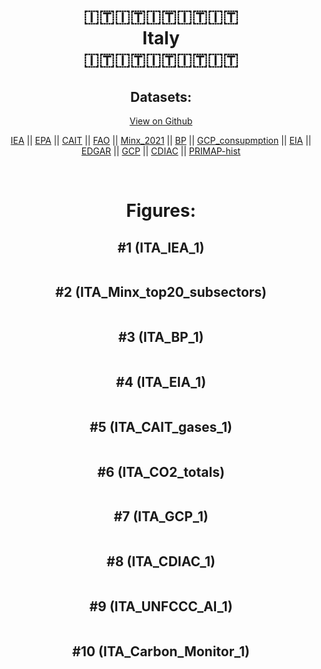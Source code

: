
<center>
<h1 align="center">
🇮🇹🇮🇹🇮🇹🇮🇹🇮🇹
<br>
Italy
<br>
🇮🇹🇮🇹🇮🇹🇮🇹🇮🇹
</h1>
<h2>Datasets:</h2>
<p><a href="https://github.com/dquintani/GreenhouseData/tree/master/country_data/ITA_Italy/data">View on Github</a>
<br></p><p><a href="data/ITA_IEA.csv">IEA</a> || <a href="data/ITA_EPA.csv">EPA</a> || <a href="data/ITA_CAIT.csv">CAIT</a> || <a href="data/ITA_FAO.csv">FAO</a> || <a href="data/ITA_Minx_2021.csv">Minx_2021</a> || <a href="data/ITA_BP.csv">BP</a> || <a href="data/ITA_GCP_consupmption.csv">GCP_consupmption</a> || <a href="data/ITA_EIA.csv">EIA</a> || <a href="data/ITA_EDGAR.csv">EDGAR</a> || <a href="data/ITA_GCP.csv">GCP</a> || <a href="data/ITA_CDIAC.csv">CDIAC</a> || <a href="data/ITA_PRIMAP-hist.csv">PRIMAP-hist</a></p><p><br></p>
<h1>Figures:</h1><h2>#1 (ITA_IEA_1)</h2>
<p><img alt="" src="figures/ITA_IEA_1.png" /></p><h2>#2 (ITA_Minx_top20_subsectors)</h2>
<p><img alt="" src="figures/ITA_Minx_top20_subsectors.png" /></p><h2>#3 (ITA_BP_1)</h2>
<p><img alt="" src="figures/ITA_BP_1.png" /></p><h2>#4 (ITA_EIA_1)</h2>
<p><img alt="" src="figures/ITA_EIA_1.png" /></p><h2>#5 (ITA_CAIT_gases_1)</h2>
<p><img alt="" src="figures/ITA_CAIT_gases_1.png" /></p><h2>#6 (ITA_CO2_totals)</h2>
<p><img alt="" src="figures/ITA_CO2_totals.png" /></p><h2>#7 (ITA_GCP_1)</h2>
<p><img alt="" src="figures/ITA_GCP_1.png" /></p><h2>#8 (ITA_CDIAC_1)</h2>
<p><img alt="" src="figures/ITA_CDIAC_1.png" /></p><h2>#9 (ITA_UNFCCC_AI_1)</h2>
<p><img alt="" src="figures/ITA_UNFCCC_AI_1.png" /></p><h2>#10 (ITA_Carbon_Monitor_1)</h2>
<p><img alt="" src="figures/ITA_Carbon_Monitor_1.png" /></p>